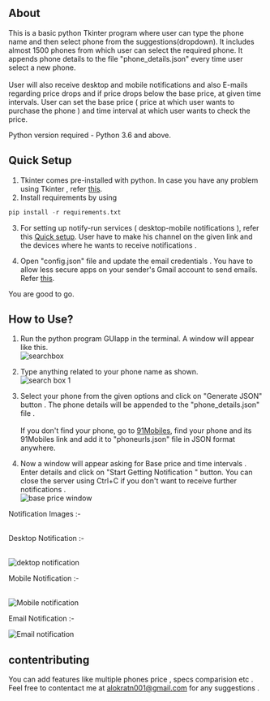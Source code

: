 ## About

This is a basic python Tkinter program where user can type the phone name and then select phone from the suggestions(dropdown). It includes almost 1500 phones from which user can select the required phone. It appends phone details to the file "phone_details.json" every time user select a new phone.
<br>
<br>
User will also receive desktop and mobile notifications and also E-mails regarding price drops and if price drops below the base price, at given time intervals. User can set the base price ( price at which user wants to purchase the phone ) and time interval at which user wants to check the price.

Python version required - Python 3.6 and above.

## Quick Setup

1. Tkinter comes pre-installed with python. In case you have any problem using Tkinter , refer [this](https://stackoverflow.com/a/11690261).
2. Install requirements by using
```python 
pip install -r requirements.txt
```
3. For setting up notify-run services ( desktop-mobile notifications ),
refer this [Quick setup](https://notify.run/). User have to make his channel on the given link and the devices where he wants to receive notifications .

4. Open "config.json" file and update the email credentials . You have to allow less secure apps on your sender's Gmail account to send emails. Refer [this](https://hotter.io/docs/email-accounts/secure-app-gmail/).

You are good to go.

## How to Use?

1. Run the python program GUIapp in the terminal. A window will appear like this.<br>
![searchbox](./images/Screenshot_from_2019-12-19_21-08-31.png)
2. Type anything related to your phone name as shown.<br>
 ![search box 1](./images/Screenshot_from_2019-12-19_20-49-31.png)

3. Select your phone from the given options and click on "Generate JSON" button . The phone details will be appended to the "phone_details.json" file .<br><br>
If you don't find your phone, go to [91Mobiles](https://www.91mobiles.com/), find your phone and its 91Mobiles link and add it to "phoneurls.json" file in JSON format anywhere.

4. Now a window will appear asking for Base price and time intervals . Enter details and click on "Start Getting Notification " button. You can close the server using Ctrl+C if you don't want to receive further notifications .<br>
![base price window](./images/Screenshot_from_2019-12-19_21-13-27.png)

Notification Images :-<br><br>

Desktop Notification :- <br><br>

![dektop notification](./images/Screenshot_from_2019-12-19_21-26-35.png)

Mobile Notification :- <br><br>

![Mobile notification](./images/Screenshot_20191219-212554.png)

Email Notification :-<br>

![Email notification](./images/Screenshot_from_2019-12-19_21-20-41.png)

## contentributing

You can add features like multiple phones price , specs comparision etc .
Feel free to contentact me at <alokratn001@gmail.com> for any suggestions .
